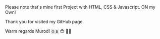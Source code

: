 Please note that's mine first Project
with HTML, CSS & Javascript.
ON my Own!

Thank you for visited my GitHub page.

Warm regards Murod! 🇬🇧 😊 🧑‍💻

